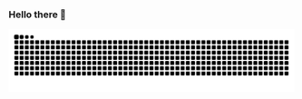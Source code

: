 ### Hello there 👋

<picture>
  <source media="(prefers-color-scheme: dark)" srcset="https://raw.githubusercontent.com/rafatrilhaf/rafatrilhaf/output/github-contribution-grid-snake-dark.svg">
  <source media="(prefers-color-scheme: light)" srcset="https://raw.githubusercontent.com/rafatrilhaf/rafatrilhaf/output/github-contribution-grid-snake.svg">
  <img alt="github contribution grid snake animation" src="https://raw.githubusercontent.com/rafatrilhaf/rafatrilhaf/output/github-contribution-grid-snake.svg">
</picture>
